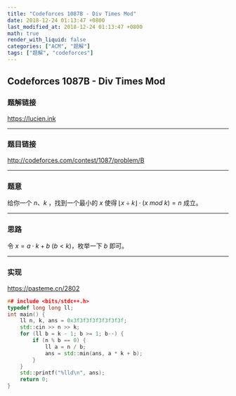 ```yaml
---
title: "Codeforces 1087B - Div Times Mod"
date: 2018-12-24 01:13:47 +0800
last_modified_at: 2018-12-24 01:13:47 +0800
math: true
render_with_liquid: false
categories: ["ACM", "题解"]
tags: ["题解", "codeforces"]
---
```


## Codeforces 1087B - Div Times Mod

### 题解链接

https://lucien.ink

---
### 题目链接

http://codeforces.com/contest/1087/problem/B

---
### 题意

给你一个 $n$、$k$ ，找到一个最小的 $x$ 使得 $\lfloor x \div k \rfloor \cdot (x\ mod\ k) = n$ 成立。

---
### 思路

令 $x = a \cdot k + b\ (b < k)$，枚举一下 $b$ 即可。

---
### 实现

https://pasteme.cn/2802

```cpp
## include <bits/stdc++.h>
typedef long long ll;
int main() {
    ll n, k, ans = 0x3f3f3f3f3f3f3f3f;
    std::cin >> n >> k;
    for (ll b = k - 1; b >= 1; b--) {
        if (n % b == 0) {
            ll a = n / b;
            ans = std::min(ans, a * k + b);
        }
    }
    std::printf("%lld\n", ans);
    return 0;
}

```
